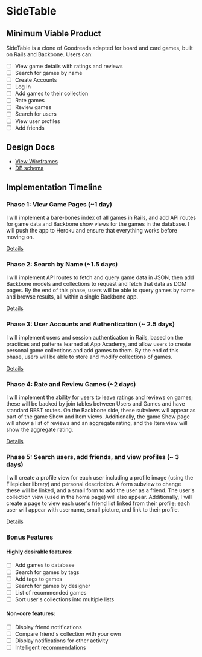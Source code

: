 # SideTable

<!-- [Heroku link][heroku] -->

<!-- [heroku]: http://flux-capacitr.herokuapp.com -->

## Minimum Viable Product
SideTable is a clone of Goodreads adapted for board and card games, 
built on Rails and Backbone. Users can:

<!-- This is a Markdown checklist. Use it to keep track of your progress! -->

- [ ] View game details with ratings and reviews
- [ ] Search for games by name
- [ ] Create Accounts
- [ ] Log In
- [ ] Add games to their collection
- [ ] Rate games
- [ ] Review games
- [ ] Search for users
- [ ] View user profiles
- [ ] Add friends

## Design Docs
* [View Wireframes][views]
* [DB schema][schema]

[views]: ./docs/views.md
[schema]: ./docs/schema.md

## Implementation Timeline

### Phase 1: View Game Pages (~1 day)
I will implement a bare-bones index of all games in Rails, and add API routes
for game data and Backbone show views for the games in the database. I will 
push the app to Heroku and ensure that everything works before moving on.

[Details][phase-one]

### Phase 2: Search by Name (~1.5 days)
I will implement API routes to fetch and query game data in JSON, then add 
Backbone models and collections to request and fetch that data as DOM pages.
By the end of this phase, users will be able to query games by name and
browse results, all within a single Backbone app.

[Details][phase-two]

### Phase 3: User Accounts and Authentication (~ 2.5 days)
I will implement users and session authentication in Rails, based on the
practices and patterns learned at App Academy, and allow users to create
personal game collections and add games to them. By the end of this phase, users
will be able to store and modify collections of games.

[Details][phase-three]

### Phase 4: Rate and Review Games (~2 days)
I will implement the ability for users to leave ratings and reviews on
games; these will be backed by join tables between Users and Games and
have standard REST routes. On the Backbone side, these subviews will appear
as part of the game Show and Item views. Additionally, the game Show
page will show a list of reviews and an aggregate rating, and the Item
view will show the aggregate rating.


[Details][phase-four]

### Phase 5: Search users, add friends, and view profiles (~ 3 days)
I will create a profile view for each user including a profile image
(using the Filepicker library) and personal description. A form subview to 
change these will be linked, and a small form to add the user as a friend. The 
user's collection view (used in the home page) will also appear. Additionally,
I will create a page to view each user's friend list linked from their profile;
each user will appear with username, small picture, and link to their profile.

[Details][phase-five]

### Bonus Features 
#### Highly desirable features: 

- [ ] Add games to database
- [ ] Search for games by tags
- [ ] Add tags to games
- [ ] Search for games by designer
- [ ] List of recommended games
- [ ] Sort user's collections into multiple lists

#### Non-core features:

- [ ] Display friend notifications
- [ ] Compare friend's collection with your own
- [ ] Display notifications for other activity
- [ ] Intelligent recommendations

[phase-one]: ./docs/phases/phase1.md
[phase-two]: ./docs/phases/phase2.md
[phase-three]: ./docs/phases/phase3.md
[phase-four]: ./docs/phases/phase4.md
[phase-five]: ./docs/phases/phase5.md

